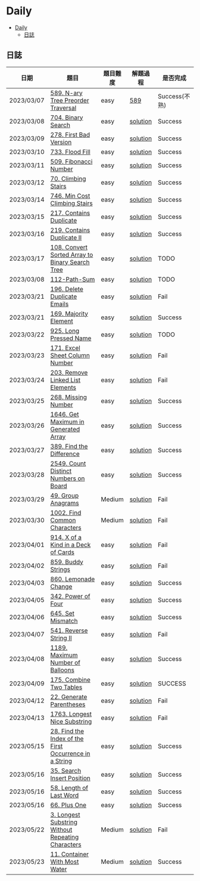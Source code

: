 # Daily

- [Daily](#daily)
  - [日誌](#日誌)

## 日誌

| 日期       | 題目                                                                                                                                        | 題目難度 | 解題過程                                                                            | 是否完成      |
| ---------- | ------------------------------------------------------------------------------------------------------------------------------------------- | -------- | ----------------------------------------------------------------------------------- | ------------- |
| 2023/03/07 | [589. N-ary Tree Preorder Traversal](https://leetcode.com/problems/n-ary-tree-preorder-traversal/)                                          | easy     | [589](/solution/easy/589-NaryTreePreorderTraversal.md)                              | Success(不熟) |
| 2023/03/08 | [704. Binary Search](https://leetcode.com/problems/binary-search/)                                                                          | easy     | [solution](/solution/easy/704-BinarySearch.md)                                      | Success       |
| 2023/03/09 | [278. First Bad Version](https://leetcode.com/problems/first-bad-version/)                                                                  | easy     | [solution](/solution/easy/278-FirstBadVersion.md)                                   | Success       |
| 2023/03/10 | [733. Flood Fill](https://leetcode.com/problems/flood-fill/)                                                                                | easy     | [solution](/solution/easy/733-FloodFill.md)                                         | Success       |
| 2023/03/11 | [509. Fibonacci Number](https://leetcode.com/problems/fibonacci-number/)                                                                    | easy     | [solution](/solution/easy/509-FibonacciNumber.md)                                   | Success       |
| 2023/03/12 | [70. Climbing Stairs](https://leetcode.com/problems/climbing-stairs)                                                                        | easy     | [solution](/solution/easy/70_ClimbingStairs.md)                                     | Success       |
| 2023/03/14 | [746. Min Cost Climbing Stairs](https://leetcode.com/problems/min-cost-climbing-stairs/)                                                    | easy     | [solution](/solution/easy/746-MinCostClimbingStairs.md)                             | Success       |
| 2023/03/15 | [217. Contains Duplicate](https://leetcode.com/problems/contains-duplicate/)                                                                | easy     | [solution](/solution/easy/217-ContainsDuplicate.md)                                 | Success       |
| 2023/03/16 | [219. Contains Duplicate II](https://leetcode.com/problems/contains-duplicate-ii/)                                                          | easy     | [solution](/solution/easy/219-ContainsDuplicate-II.md)                              | Success       |
| 2023/03/17 | [108. Convert Sorted Array to Binary Search Tree](https://leetcode.com/problems/convert-sorted-array-to-binary-search-tree/)                | easy     | [solution](/solution/easy)                                                          | TODO          |
| 2023/03/08 | [112-Path-Sum](https://leetcode.com/problems/112-Path-Sum)                                                                                  | easy     | [solution](/solution/easy/112-Path-Sum.md)                                          | TODO          |
| 2023/03/21 | [196. Delete Duplicate Emails](https://leetcode.com/problems/)                                                                              | easy     | [solution](/solution/easy/196-Delete-Duplicate-Emails.md)                           | Fail          |
| 2023/03/21 | [169. Majority Element](https://leetcode.com/problems/majority-element/description/)                                                        | easy     | [solution](/solution/easy/169-Majority-Element.md)                                  | Success       |
| 2023/03/22 | [925. Long Pressed Name](https://leetcode.com/problems/long-pressed-name/)                                                                  | easy     | [solution](/solution/easy/925-LongPressedName.md)                                   | TODO          |
| 2023/03/23 | [171. Excel Sheet Column Number](https://leetcode.com/problems/excel-sheet-column-number/description/)                                      | easy     | [solution](/solution/easy/171-ExcelSheetColumnNumber.md)                            | Fail          |
| 2023/03/24 | [203. Remove Linked List Elements](https://leetcode.com/problems/remove-linked-list-elements/description/)                                  | easy     | [solution](/solution/easy)                                                          | Fail          |
| 2023/03/25 | [268. Missing Number](https://leetcode.com/problems/missing-number/description/)                                                            | easy     | [solution](/solution/easy/268-MissingNumber.md)                                     | Success       |
| 2023/03/26 | [1646. Get Maximum in Generated Array](https://leetcode.com/problems/get-maximum-in-generated-array/description/)                           | easy     | [solution](/solution/easy)                                                          | Success       |
| 2023/03/27 | [389. Find the Difference](https://leetcode.com/problems/find-the-difference/description/)                                                  | easy     | [solution](/solution/easy/389-FindtheDifference.md)                                 | Success       |
| 2023/03/28 | [2549. Count Distinct Numbers on Board](https://leetcode.com/problems/count-distinct-numbers-on-board/)                                     | easy     | [solution](/solution/easy/2549-CountDistinctNumbersOnBoard.md)                      | Success       |
| 2023/03/29 | [49. Group Anagrams](https://leetcode.com/problems/group-anagrams/)                                                                         | Medium   | [solution](/solution/medium/49-GroupAnagrams.md)                                    | Fail          |
| 2023/03/30 | [1002. Find Common Characters](https://leetcode.com/problems/find-common-characters/description/)                                           | Medium   | [solution](/solution/easy/1002-Find-Common--Characters.md)                          | Fail          |
| 2023/04/01 | [914. X of a Kind in a Deck of Cards](https://leetcode.com/problemsx-of-a-kind-in-a-deck-of-cards/)                                         | easy     | [solution](/solution/easy/914-X-of-a-Kindin-a-Deck-OfCards.md)                      | Fail          |
| 2023/04/02 | [859. Buddy Strings](https://leetcode.com/problems/buddy-strings/description/)                                                              | easy     | [solution](/solution/easy/859-BuddyStrings.md)                                      | Fail          |
| 2023/04/03 | [860. Lemonade Change](https://leetcode.com/problems/lemonade-change/description/)                                                          | easy     | [solution](/solution/easy/860-LemonadeChange.md)                                    | Success       |
| 2023/04/05 | [342. Power of Four](https://leetcode.com/problems/power-of-four/description/)                                                              | easy     | [solution](/solution/easy/342-Power-of-Four.md)                                     | Success       |
| 2023/04/06 | [645. Set Mismatch](https://leetcode.com/problems/set-mismatch/)                                                                            | easy     | [solution](/solution/easy/645-SetMismatch.md)                                       | Success       |
| 2023/04/07 | [541. Reverse String II](https://leetcode.com/problems/reverse-string-ii/)                                                                  | easy     | [solution](/solution/easy/541-ReverseStringII.md)                                   | Fail          |
| 2023/04/08 | [1189. Maximum Number of Balloons](https://leetcode.com/problems/maximum-number-of-balloons/)                                               | easy     | [solution](/solution/easy/1189-MaximuNumberofBalloons.md)                           | Success       |
| 2023/04/09 | [175. Combine Two Tables](https://leetcode.com/problems/combine-two-tables/)                                                                | easy     | [solution](/solution/easy/175-CombineTwoTables.mdd)                                 | SUCCESS       |
| 2023/04/12 | [22. Generate Parentheses](https://leetcode.com/problems/generate-parentheses/)                                                             | easy     | [solution](/solution/easy/22-GenerateParentheses.md)                                | Fail          |
| 2023/04/13 | [1763. Longest Nice Substring](https://leetcode.com/problems/longest-nice-substring/)                                                       | easy     | [solution](/solution/easy/1763-LongestNiceSubstring.md)                             | Fail          |
| 2023/05/15 | [28. Find the Index of the First Occurrence in a String](https://leetcode.com/problems/find-the-index-of-the-first-occurrence-in-a-string/) | easy     | [solution](/solution/easy/28-Find-the-Index-of-the-First-Occurrence-in-a-String.md) | Success       |
| 2023/05/16 | [35. Search Insert Position](https://leetcode.com/problems/search-insert-position/)                                                         | easy     | [solution](/solution/easy/35-Search-Insert-Position.md)                             | Success       |
| 2023/05/16 | [58. Length of Last Word](https://leetcode.com/problems/length-of-last-word/description/)                                                   | easy     | [solution](/solution/easy/58-Length-Of-Last-Word.md)                                | Success       |
| 2023/05/16 | [66. Plus One](https://leetcode.com/problems/plus-one/)                                                                                     | easy     | [solution](/solution/easy/66-PlusOne.md)                                            | Success       |
| 2023/05/22 | [3. Longest Substring Without Repeating Characters](https://leetcode.com/problems/longest-substring-without-repeating-characters/)          | Medium   | [solution](/solution/medium/3-Longest-Substring-Without-Repeating-Characters.md)    | Fail          |
| 2023/05/23 | [11. Container With Most Water](https://leetcode.com/problems/container-with-most-water/)                                                   | Medium   | [solution](/solution/medium/11-Container-With-Most-Water.md)                        | Success       |
